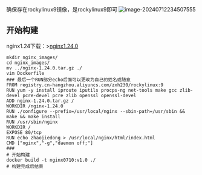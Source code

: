 确保存在rockylinux9镜像，是rockylinux9即可
![image-20240712234507555](https://gitee.com/zhaojiedong/img/raw/master/image-20240712234507555.png)

## 开始构建

nginx1.24下载：>[nginx1.24.0](https://gitee.com/zhaojiedong/work/raw/master/%E6%96%87%E4%BB%B6/nginx-1.24.0.tar.gz)

```shell
mkdir nginx_images/
cd nginx_images/
mv ../nginx-1.24.0.tar.gz ./
vim Dockerfile
### 最后一个RUN部分echo后面可以更改为自己的姓名或随意
FROM registry.cn-hangzhou.aliyuncs.com/zxh230/rockylinux:9
RUN yum -y install iproute iputils procps-ng net-tools make gcc zlib-devel pcre-devel pcre zlib openssl openssl-devel 
ADD nginx-1.24.0.tar.gz /
WORKDIR /nginx-1.24.0
RUN ./configure --prefix=/usr/local/nginx --sbin-path=/usr/sbin && make && make install
RUN /usr/sbin/nginx
WORKDIR /
EXPOSE 80/tcp
RUN echo zhaojiedong > /usr/local/nginx/html/index.html
CMD ["nginx","-g","daemon off;"]
###
# 开始构建
docker build -t nginx0710:v1.0 ./
# 构建完成后结束
```

